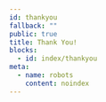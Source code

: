 ```yaml
---
id: thankyou
fallback: ""
public: true
title: Thank You!
blocks:
  - id: index/thankyou
meta:
  - name: robots
    content: noindex
---
```

